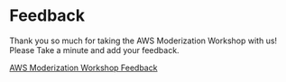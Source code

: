 # Feedback

Thank you so much for taking the AWS Moderization Workshop with us!
Please Take a minute and add your feedback.

[AWS Moderization Workshop Feedback](http://bit.ly/2wEOeC4)
